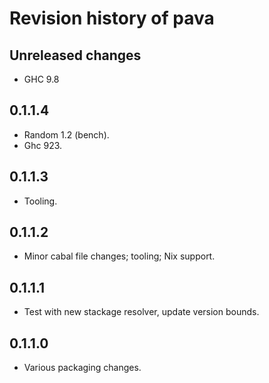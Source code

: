 
# Revision history of pava


## Unreleased changes

-   GHC 9.8


## 0.1.1.4

-   Random 1.2 (bench).
-   Ghc 923.


## 0.1.1.3

-   Tooling.


## 0.1.1.2

-   Minor cabal file changes; tooling; Nix support.


## 0.1.1.1

-   Test with new stackage resolver, update version bounds.


## 0.1.1.0

-   Various packaging changes.

